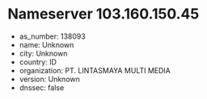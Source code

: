 # Nameserver 103.160.150.45

* as_number: 138093
* name: Unknown
* city: Unknown
* country: ID
* organization: PT. LINTASMAYA MULTI MEDIA
* version: Unknown
* dnssec: false
